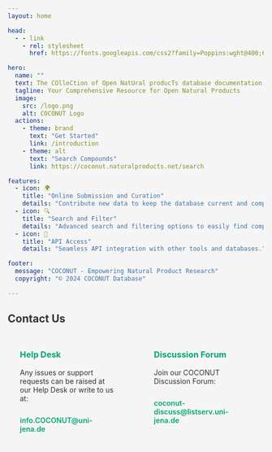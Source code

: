 ```yaml
---
layout: home

head:
  - - link
    - rel: stylesheet
      href: https://fonts.googleapis.com/css2?family=Poppins:wght@400;600&display=swap

hero:
  name: ""
  text: The COlleCtion of Open NatUral producTs database documentation
  tagline: Your Comprehensive Resource for Open Natural Products
  image:
    src: /logo.png
    alt: COCONUT Logo
  actions:
    - theme: brand
      text: "Get Started"
      link: /introduction
    - theme: alt
      text: "Search Compounds"
      link: https://coconut.naturalproducts.net/search

features:
  - icon: 🌍
    title: "Online Submission and Curation"
    details: "Contribute new data to keep the database current and comprehensive."
  - icon: 🔍
    title: "Search and Filter"
    details: "Advanced search and filtering options to easily find compounds based on specific criteria."
  - icon: 🔗
    title: "API Access"
    details: "Seamless API integration with other tools and databases."

footer:
  message: "COCONUT - Empowering Natural Product Research"
  copyright: "© 2024 COCONUT Database"

---
```


## Contact Us

<div class="contact-cards">
  <div class="contact-card">
    <h3>Help Desk</h3>
    <p>Any issues or support requests can be raised at our Help Desk or write to us at:</p>
    <a href="mailto:info.COCONUT@uni-jena.de">info.COCONUT@uni-jena.de</a>
  </div>
  <div class="contact-card">
    <h3>Discussion Forum</h3>
    <p>Join our COCONUT Discussion Forum:</p>
    <a href="mailto:coconut-discuss@listserv.uni-jena.de">coconut-discuss@listserv.uni-jena.de</a>
  </div>
</div>

<style>
:root {
  --vp-c-brand: #00a86b;
  --vp-c-brand-light: #00c17c;
  --vp-font-family-base: 'Poppins', sans-serif;
  --bg-light: #f5f5f5;
  --bg-dark: #1e1e1e;
  --text-light: #333;
  --text-dark: #f5f5f5;
}
html {
  background-color: var(--bg-light);
  color: var(--text-light);
}

html.dark {
  background-color: var(--bg-dark);
  color: var(--text-dark);
}
.VPHero .text {
  font-size: 48px;
  font-weight: 700;
  background: linear-gradient(45deg, var(--vp-c-brand), var(--vp-c-brand-light));
  -webkit-background-clip: text;
  -webkit-text-fill-color: transparent;
}


.VPHero .tagline {
  font-size: 24px;
  color: var(--text-light);
}

html.dark .VPHero .tagline {
  color: var(--text-dark);
}

.VPFeatures .items {
  gap: 50px;
}

.VPFeatures .item {
  flex: 1;
  background: var(--bg-light);
  border-radius: 12px;
  padding: 20px;
  transition: all 0.3s ease;
}

html.dark .VPFeatures .item {
  background: var(--bg-dark);
}

.VPFeatures .item:hover {
  transform: translateY(-5px);
  box-shadow: 0 10px 20px rgba(0, 0, 0, 0.1);
}

.VPFeatures .icon {
  font-size: 36px;
}

.contact-cards {
  display: flex;
  gap: 24px;
  margin-top: 24px;
}

.contact-card {
  flex: 1;
  background: var(--bg-light);
  border-radius: 12px;
  padding: 24px;
  transition: all 0.3s ease;
}


html.dark .contact-card {
  background: var(--bg-dark);
}

.contact-card:hover {
  transform: translateY(-5px);
  box-shadow: 0 10px 20px rgba(0, 0, 0, 0.1);
}

.contact-card h3 {
  margin-top: 0;
  color: var(--vp-c-brand);
}

.contact-card a {
  display: inline-block;
  margin-top: 12px;
  color: var(--vp-c-brand);
  text-decoration: none;
  font-weight: 600;
}

.contact-card a:hover {
  text-decoration: underline;
}
</style>
